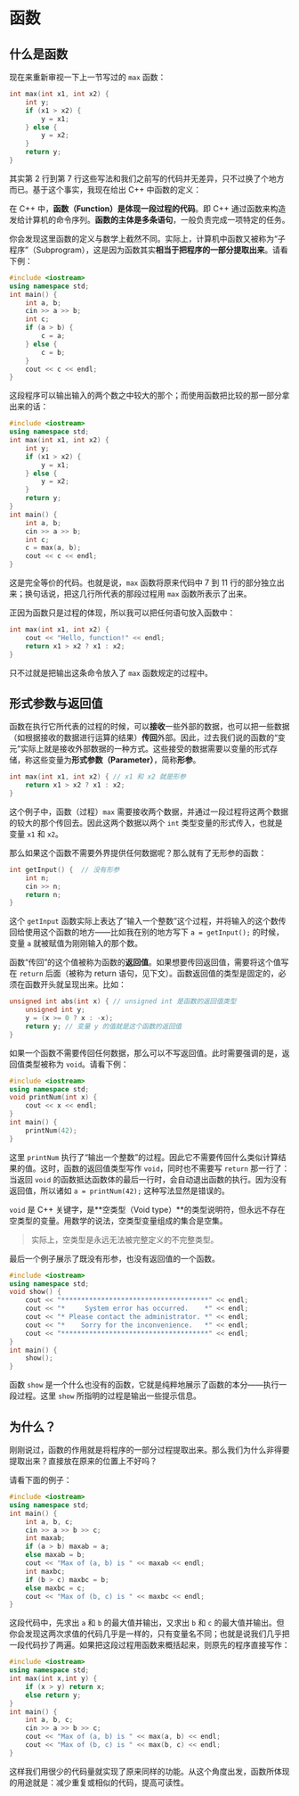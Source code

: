 # 函数

## 什么是函数

现在来重新审视一下上一节写过的 `max` 函数：
```cpp
int max(int x1, int x2) {
    int y;
    if (x1 > x2) {
        y = x1;
    } else {
        y = x2;
    }
    return y;
}
```
其实第 2 行到第 7 行这些写法和我们之前写的代码并无差异，只不过换了个地方而已。基于这个事实，我现在给出 C++ 中函数的定义：

在 C++ 中，**函数（Function）是体现一段过程的代码**。即 C++ 通过函数来构造发给计算机的命令序列。**函数的主体是多条语句**，一般负责完成一项特定的任务。

你会发现这里函数的定义与数学上截然不同。实际上，计算机中函数又被称为“子程序”（Subprogram），这是因为函数其实**相当于把程序的一部分提取出来**。请看下例：
```CPP
#include <iostream>
using namespace std;
int main() {
    int a, b;
    cin >> a >> b;
    int c;
    if (a > b) {
        c = a;
    } else {
        c = b;
    }
    cout << c << endl;
}
```
这段程序可以输出输入的两个数之中较大的那个；而使用函数把比较的那一部分拿出来的话：
```CPP
#include <iostream>
using namespace std;
int max(int x1, int x2) {
    int y;
    if (x1 > x2) {
        y = x1;
    } else {
        y = x2;
    }
    return y;
}
int main() {
    int a, b;
    cin >> a >> b;
    int c;
    c = max(a, b);
    cout << c << endl;
}
```
这是完全等价的代码。也就是说，`max` 函数将原来代码中 7 到 11 行的部分独立出来；换句话说，把这几行所代表的那段过程用 `max` 函数所表示了出来。

正因为函数只是过程的体现，所以我可以把任何语句放入函数中：
```cpp
int max(int x1, int x2) {
    cout << "Hello, function!" << endl;
    return x1 > x2 ? x1 : x2;
}
```
只不过就是把输出这条命令放入了 `max` 函数规定的过程中。

## 形式参数与返回值

函数在执行它所代表的过程的时候，可以**接收**一些外部的数据，也可以把一些数据（如根据接收的数据进行运算的结果）**传回**外部。因此，过去我们说的函数的“变元”实际上就是接收外部数据的一种方式。这些接受的数据需要以变量的形式存储，称这些变量为**形式参数（Parameter）**，简称**形参**。
```cpp
int max(int x1, int x2) { // x1 和 x2 就是形参
    return x1 > x2 ? x1 : x2;
}
```
这个例子中，函数（过程）`max` 需要接收两个数据，并通过一段过程将这两个数据的较大的那个传回去。因此这两个数据以两个 `int` 类型变量的形式传入，也就是变量 `x1` 和 `x2`。

那么如果这个函数不需要外界提供任何数据呢？那么就有了无形参的函数：
```cpp
int getInput() {  // 没有形参
    int n;
    cin >> n;
    return n;
}
```
这个 `getInput` 函数实际上表达了“输入一个整数”这个过程，并将输入的这个数传回给使用这个函数的地方——比如我在别的地方写下 `a = getInput();` 的时候，变量 `a` 就被赋值为刚刚输入的那个数。

函数“传回”的这个值被称为函数的**返回值**。如果想要传回返回值，需要将这个值写在 `return` 后面（被称为 return 语句，见下文）。函数返回值的类型是固定的，必须在函数开头就呈现出来。比如：
```cpp
unsigned int abs(int x) { // unsigned int 是函数的返回值类型
    unsigned int y;
    y = (x >= 0 ? x : -x);
    return y; // 变量 y 的值就是这个函数的返回值
}
```

如果一个函数不需要传回任何数据，那么可以不写返回值。此时需要强调的是，返回值类型被称为 `void`。请看下例：
```CPP
#include <iostream>
using namespace std;
void printNum(int x) {
    cout << x << endl;
}
int main() {
    printNum(42);
}
```
这里 `printNum` 执行了“输出一个整数”的过程。因此它不需要传回什么类似计算结果的值。这时，函数的返回值类型写作 `void`，同时也不需要写 `return` 那一行了：当返回 `void` 的函数抵达函数体的最后一行时，会自动退出函数的执行。因为没有返回值，所以诸如 `a = printNum(42);` 这种写法显然是错误的。

`void` 是 C++ 关键字，是**空类型（Void type）**的类型说明符，但永远不存在空类型的变量。用数学的说法，空类型变量组成的集合是空集。

> 实际上，空类型是永远无法被完整定义的不完整类型。

最后一个例子展示了既没有形参，也没有返回值的一个函数。
```CPP
#include <iostream>
using namespace std;
void show() {
    cout << "*************************************" << endl;
    cout << "*     System error has occurred.    *" << endl;
    cout << "* Please contact the administrator. *" << endl;
    cout << "*    Sorry for the inconvenience.   *" << endl;
    cout << "*************************************" << endl;
}
int main() {
    show();
}
```
函数 `show` 是一个什么也没有的函数，它就是纯粹地展示了函数的本分——执行一段过程。这里 `show` 所指明的过程是输出一些提示信息。

## 为什么？

刚刚说过，函数的作用就是将程序的一部分过程提取出来。那么我们为什么非得要提取出来？直接放在原来的位置上不好吗？

请看下面的例子：
```CPP
#include <iostream>
using namespace std;
int main() {
    int a, b, c;
    cin >> a >> b >> c;
    int maxab;
    if (a > b) maxab = a;
    else maxab = b;
    cout << "Max of (a, b) is " << maxab << endl;
    int maxbc;
    if (b > c) maxbc = b;
    else maxbc = c;
    cout << "Max of (b, c) is " << maxbc << endl;
}
```

这段代码中，先求出 `a` 和 `b` 的最大值并输出，又求出 `b` 和 `c` 的最大值并输出。但你会发现这两次求值的代码几乎是一样的，只有变量名不同；也就是说我们几乎把一段代码抄了两遍。如果把这段过程用函数来概括起来，则原先的程序直接写作：
```CPP
#include <iostream>
using namespace std;
int max(int x,int y) {
    if (x > y) return x;
    else return y;
}
int main() {
    int a, b, c;
    cin >> a >> b >> c;
    cout << "Max of (a, b) is " << max(a, b) << endl;
    cout << "Max of (b, c) is " << max(b, c) << endl;
}
```
这样我们用很少的代码量就实现了原来同样的功能。从这个角度出发，函数所体现的用途就是：减少重复或相似的代码，提高可读性。